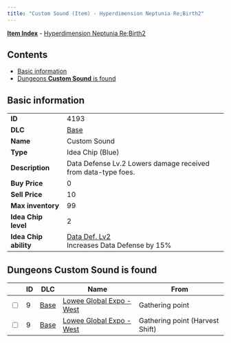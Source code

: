 ```yaml
---
title: "Custom Sound (Item) - Hyperdimension Neptunia Re;Birth2"
---
```


[**Item Index**](/neptunia/rb2/item/index.html) - [Hyperdimension Neptunia Re;Birth2](/neptunia/rb2)

## Contents

- [Basic information](#basic-information)
- [Dungeons **Custom Sound** is found](#dungeons-custom-sound-is-found)

## Basic information

|   |   |
| -- | -- |
| **ID** | 4193 |
| **DLC** | [Base](/neptunia/rb2/dlc/0-base.html) |
| **Name** | Custom Sound |
| **Type** | Idea Chip (Blue) |
| **Description** | Data Defense Lv.2 Lowers damage received from data-type foes. |
| **Buy Price** | 0 |
| **Sell Price** | 10 |
| **Max inventory** | 99 |
| **Idea Chip level** | 2 |
| **Idea Chip ability** | [Data Def. Lv2](/neptunia/rb2/ability/0-9592-data-def-lv2.html)<br />Increases Data Defense by 15% |

## Dungeons **Custom Sound** is found

|    | ID | DLC | Name | From |
| -- | -- | --- | ---- | ---- |
| <input type="checkbox" id="rb2-dungeon-0-9" class="trackbox" /> | 9 | [Base](/neptunia/rb2/dlc/0-base.html) | [Lowee Global Expo - West](/neptunia/rb2/dungeon/0-9-lowee-global-expo-west.html) | Gathering point |
| <input type="checkbox" id="rb2-dungeon-0-9" class="trackbox" /> | 9 | [Base](/neptunia/rb2/dlc/0-base.html) | [Lowee Global Expo - West](/neptunia/rb2/dungeon/0-9-lowee-global-expo-west.html) | Gathering point (Harvest Shift) |